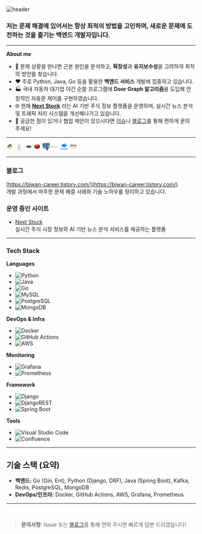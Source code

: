 ![header](https://capsule-render.vercel.app/api?type=cylinder&color=0e3c45&height=150&section=header&text=Welcome&fontColor=ffffff&fontSize=70&animation=fadeIn&fontAlignY=55)

### 저는 문제 해결에 있어서는 항상 최적의 방법을 고민하며, 새로운 문제에 도전하는 것을 즐기는 **백엔드 개발자**입니다.

---

**About me**

- 🔭 문제 상황을 만나면 근본 원인을 분석하고, **확장성**과 **유지보수성**을 고려하여 최적의 방안을 찾습니다.  
- ❤️ 주로 Python, Java, Go 등을 활용한 **백엔드 서비스** 개발에 집중하고 있습니다.  
- 🏭 국내 자동차 대기업 야간 순찰 프로그램에 **Door Graph 알고리즘**을 도입해 안정적인 자동문 제어를 구현하였습니다.  
- 🌐 현재 **[Next Stock](https://next-stock.com/)** 라는 AI 기반 주식 정보 플랫폼을 운영하며, 실시간 뉴스 분석 및 트래픽 처리 시스템을 개선해나가고 있습니다.  
- 💬 궁금한 점이 있거나 협업 제안이 있으시다면 [이슈](https://github.com/)나 [블로그](https://bjwan-career.tistory.com/)를 통해 편하게 문의 주세요!

---

<code><img height="20" alt="python" src="https://raw.githubusercontent.com/github/explore/master/topics/python/python.png"></code>
<code><img height="20" alt="java" src="https://raw.githubusercontent.com/github/explore/master/topics/java/java.png"></code>
<code><img height="20" alt="go" src="https://raw.githubusercontent.com/github/explore/master/topics/go/go.png"></code>
<code><img height="20" alt="redis" src="https://raw.githubusercontent.com/github/explore/master/topics/redis/redis.png"></code>
<code><img height="20" alt="postgresql" src="https://raw.githubusercontent.com/github/explore/master/topics/postgresql/postgresql.png"></code>
<code><img height="20" alt="mongodb" src="https://raw.githubusercontent.com/github/explore/master/topics/mongodb/mongodb.png"></code>
<code><img height="20" alt="docker" src="https://raw.githubusercontent.com/github/explore/master/topics/docker/docker.png"></code>
<code><img height="20" alt="aws" src="https://raw.githubusercontent.com/github/explore/master/topics/aws/aws.png"></code>

---

### 블로그
[https://bjwan-career.tistory.com/](https://bjwan-career.tistory.com/)  
개발 과정에서 마주한 문제 해결 사례와 기술 노하우를 정리하고 있습니다.

### 운영 중인 사이트
- [Next Stock](https://next-stock.com/)  
  실시간 주식 시장 정보와 AI 기반 뉴스 분석 서비스를 제공하는 플랫폼

---

### Tech Stack

**Languages**
- ![Python](https://img.shields.io/badge/-Python-333333?style=flat&logo=python)
- ![Java](https://img.shields.io/badge/-Java-333333?style=flat&logo=Java&logoColor=007396)
- ![Go](https://img.shields.io/badge/-Go-333333?style=flat&logo=Go&logoColor=00ADD8)
- ![MySQL](https://img.shields.io/badge/-MySQL-333333?style=flat&logo=mysql)
- ![PostgreSQL](https://img.shields.io/badge/-PostgreSQL-333333?style=flat&logo=postgresql)
- ![MongoDB](https://img.shields.io/badge/-MongoDB-333333?style=flat&logo=mongodb)

**DevOps & Infra**
- ![Docker](https://img.shields.io/badge/-Docker-333333?style=flat&logo=docker)
- ![GitHub Actions](https://img.shields.io/badge/github%20actions-%232671E5.svg?style=flat&logo=githubactions&logoColor=white)
- ![AWS](https://img.shields.io/badge/-AWS-333333?style=flat&logo=amazon-aws)

**Monitoring**
- ![Grafana](https://img.shields.io/badge/-Grafana-333333?style=flat&logo=grafana)
- ![Prometheus](https://img.shields.io/badge/-Prometheus-333333?style=flat&logo=prometheus)

**Framework**
- ![Django](https://img.shields.io/badge/-Django-333333?style=flat&logo=django)
- ![DjangoREST](https://img.shields.io/badge/DJANGO-REST-ff1709?style=flat&logo=django&logoColor=white&color=ff1709&labelColor=gray)
- ![Spring Boot](https://img.shields.io/badge/-Spring%20Boot-333333?style=flat&logo=springboot)

**Tools**
- ![Visual Studio Code](https://img.shields.io/badge/-Visual%20Studio%20Code-333333?style=flat&logo=visual-studio-code&logoColor=007ACC)
- ![Confluence](https://img.shields.io/badge/-Confluence-333333?style=flat&logo=confluence)

---

## 기술 스택 (요약)
- **백엔드:** Go (Gin, Ent), Python (Django, DRF), Java (Spring Boot), Kafka, Redis, PostgreSQL, MongoDB  
- **DevOps/인프라:** Docker, GitHub Actions, AWS, Grafana, Prometheus

---

<br />

> **문의사항**: Issue 또는 [블로그](https://bjwan-career.tistory.com/)를 통해 연락 주시면 빠르게 답변 드리겠습니다!
